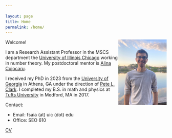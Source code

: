 ```yaml
---

layout: page
title: Home
permalink: /home/
---
```


<img src='site-photo.jpg' style="float:right; width:30%; margin:0px;"/>

Welcome!  

I am a Research Assistant Professor in the MSCS department the [University of Illinois Chicago](https://mscs.uic.edu/) working in number theory. My postdoctoral mentor is [Alina Cojocaru](https://www.alinacarmencojocaru.com/acc-main.html). 

I received my PhD in 2023 from the [University of Georgia](https://www.math.uga.edu/) in Athens, GA under the direction of [Pete L. Clark](http://alpha.math.uga.edu/~pete/). I completed my B.S. in math and physics at [Tufts University](https://math.tufts.edu/) in Medford, MA in 2017.  
  
<!--- comment 
### Upcoming Activities + Travel

* [AMS MRC on Explicit Computations with Stacks](https://www.ams.org/programs/research-communities/2023MRC-Stacks)   
	June 4--10, 2023  

* [Rethinking Number Theory 4](https://sites.google.com/view/rethinkingnumbertheory/projects)  
	June 12--23, 2023  

---> 

Contact:
* Email: fsaia (at) uic (dot) edu 
* Office: SEO 610

[CV](https://drive.google.com/open?id=1XRbHBVtFHX0CR19FEnn8QhG1OLDe2Qit&usp=drive_fs)
<br />
<br />
<br />
